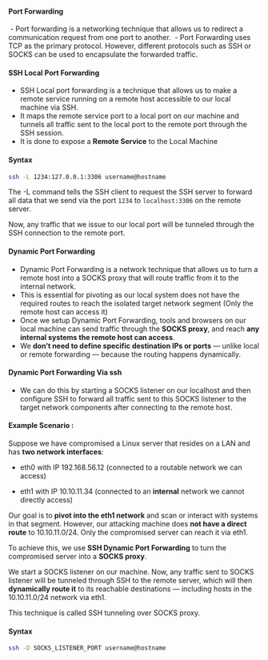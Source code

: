 

#### Port Forwarding

 - Port forwarding is a networking technique that allows us to redirect a communication request from one port to another. 
 - Port Forwarding uses TCP as the primary protocol. However, different protocols such as SSH or SOCKS can be used to encapsulate the forwarded traffic. 





#### SSH Local Port Forwarding


- SSH Local port forwarding is a technique that allows us to make a remote service running on a remote host accessible to our local machine via SSH. 
- It maps the remote service port to a local port on our machine and tunnels all traffic sent to the local port to the remote port through the SSH session. 
- It is done to expose a **Remote Service** to the Local Machine




#### Syntax

```bash
ssh -L 1234:127.0.0.1:3306 username@hostname
```


The -L command tells the SSH client to request the SSH server  to forward all data that we send via the port `1234` to `localhost:3306` on the remote server. 

Now, any traffic that we issue to our local port will be tunneled through the SSH connection to the remote port.




#### Dynamic Port Forwarding

- Dynamic Port Forwarding is a network technique that allows us to turn a remote host into a SOCKS proxy that will route traffic from it to the internal network.  
- This is essential for pivoting as our local system does not have the required routes to reach the isolated target network segment (Only the remote host can access it)
- Once we setup Dynamic Port Forwarding,  tools and browsers on our local machine can send traffic through the **SOCKS proxy**, and reach **any internal systems the remote host can access**.
- We **don’t need to define specific destination IPs or ports** — unlike local or remote forwarding — because the routing happens dynamically.


#### Dynamic Port Forwarding Via ssh

- We can do this by starting a SOCKS listener on our localhost and then configure SSH to forward all traffic sent to this SOCKS listener to the target network components after connecting to the remote host.



#### Example Scenario : 

Suppose we have compromised a Linux server that resides on a LAN and has **two network interfaces**:

- eth0 with IP 192.168.56.12 (connected to a routable network we can access)
    
- eth1 with IP 10.10.11.34 (connected to an **internal** network we cannot directly access)
    

  
Our goal is to **pivot into the eth1 network** and scan or interact with systems in that segment. However, our attacking machine does **not have a direct route** to 10.10.11.0/24. Only the compromised server can reach it via eth1.

  
To achieve this, we use **SSH Dynamic Port Forwarding** to turn the compromised server into a **SOCKS proxy**.


We start a SOCKS listener on our machine. Now, any traffic sent to SOCKS listener will be tunneled through SSH to the remote server, which will then **dynamically route it** to its reachable destinations — including hosts in the 10.10.11.0/24 network via eth1.


This technique is called SSH tunneling over SOCKS proxy. 



#### Syntax

```bash
ssh -D SOCKS_LISTENER_PORT username@hostname
```